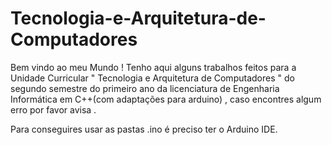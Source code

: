 # Tecnologia-e-Arquitetura-de-Computadores


Bem vindo ao meu Mundo ! Tenho aqui alguns trabalhos feitos para a Unidade Curricular " Tecnologia e Arquitetura de Computadores " do segundo semestre do primeiro ano da licenciatura de Engenharia Informática em C++(com adaptações para arduino) , caso encontres algum erro por favor avisa .

Para conseguires usar as pastas .ino é preciso ter o Arduino IDE.

